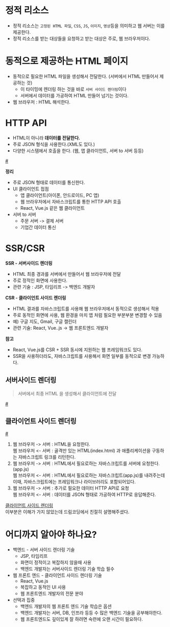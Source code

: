 # 정적 리소스  
* 정적 리소스는 `고정된 HTML 파일`, `CSS`, `JS`, `이미지`, `영상`등을 의미하고 웹 서버는 이를 제공한다.   
* 정적 리소스를 받는 대상들을 요청하고 받는 대상은 주로, 웹 브라우저이다.   

# 동적으로 제공하는 HTML 페이지 
* 동적으로 필요한 HTML 파일을 생성해서 전달한다. (서버에서 HTML 만들어서 제공하는 것)     
    * 이 타이밍에 렌더링 하는 것을 바로 `서버 사이드 렌더링`이다         
    * 서버에서 데이터를 가공하여 HTML 만들어 넘기는 것이다.       
* 웹 브라우저 : HTML 해석한다.   

# HTTP API  
* HTML이 아니라 **데이터를 전달한다.**     
* 주로 JSON 형식을 사용한다.(XML도 있다.)   
* 다양한 시스템에서 호출을 한다. (웹, 앱 클라이언트, 서버 to 서버 등등)      
   
[#](#)     

**정리**    
* 주로 JSON 형태로 데이터를 통신한다.   
* UI 클라이언트 접점
    * 앱 클라이언트(아이폰, 안드로이드, PC 앱) 
    * 웹 브라우저에서 자바스크립트를 통한 HTTP API 호출 
    * React, Vue.js 같은 웹 클라이언트 
* 서버 to 서버  
    * 주문 서버 -> 결제 서버 
    * 기업간 데이터 통신 
  
# SSR/CSR   
**SSR - 서버사이드 렌더링**     
* HTML 최종 경과를 서버에서 만들어서 웹 브라우저에 전달      
* 주로 정적인 화면에 사용한다.     
* 관련 기술 : JSP, 타임리프 -> 백엔드 개발자     
    
**CSR - 클라이언트 사이드 렌더링**  
* HTML 결과를 자바스크립트를 사용해 웹 브라우저에서 동적으로 생성해서 적용     
* 주로 동적인 화면에 사용, 웹 환경을 마치 앱 처럼 필요한 부분부분 변경할 수 있음    
* 예) 구글 지도, Gmail, 구글 캘린더    
* 관련 기술: React, Vue..js -> 웹 프론트엔드 개발자      
   
**참고**     
* React, Vue.js를 CSR + SSR 동시에 지원하는 웹 프레임워크도 있다.     
* SSR을 사용하더라도, 자바스크립트를 사용해서 화면 일부를 동적으로 변경 가능하다.     
   
## 서버사이드 렌더링
> 서버에서 최종 HTML 을 생성해서 클라이언트에 전달   

[#](#)   
 
## 클라이언트 사이드 렌더링
> 

[#](#)
   
1. 웹 브라우저 -> 서버 : HTML을 요청한다.      
   웹 브라우저 <- 서버 : 골격만 있는 HTML(index.html) 과 애플리케이션을 구동하는 자바스크립트 링크를 리턴한다.         
2. 웹 브라우저 -> 서버 : HTML에서 필요로하는 자바스크립트를 서버에 요청한다.(app.js)     
   웹 브라우저 <- 서버 : HTML에서 필요로하는 자바스크립트(app.js)를 내려주는데 이때, 자바스크립트에는 프레임워크나 라이브러리도 포함되어있다.       
3. 웹 브라우저 -> 서버 : 추가로 필요한 데이터 HTTP API로 요청          
   웹 브라우저 <- 서버 : 데이터를 JSON 형태로 가공하여 HTTP로 응답해준다.      
    
[클라이언트 사이드 렌더링](https://www.youtube.com/watch?v=iZ9csAfU5Os&t=115s)     
이부분은 이해가 가지 않았는데 드림코딩에서 친절히 설명해주셨다.      

# 어디까지 알아야 하나요?   
* 백엔드 - 서버 사이드 렌더링 기술
    * JSP, 타임리프
    * 화면이 정적이고 복잡하지 않을때 사용 
    * 백엔드 개발자는 서버사이드 렌더링 기술 학습 필수 
* 웹 프론트 엔드 - 클라이언트 사이드 렌더링 기술  
    * React, Vue.js 
    * 복잡하고 동적인 UI 사용 
    * 웹 프론트엔드 개발자의 전문 분야
* 선택과 집중
    * 백엔드 개발자의 웹 프론트 엔드 기술 학습은 옵션 
    * 백엔드 개발자는 서버, DB, 인프라 등등 수 많은 백엔드 기술을 공부해야한다.  
    * 웹 프론트엔드도 깊이있게 잘 하려면 숙련에 오랜 시간이 필요하다.   
    







